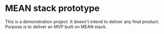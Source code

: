 # MEAN stack prototype

This is a demonstration project. It doesn't intend to deliver any final product.
Purpose is to deliver an MVP built on MEAN stack.